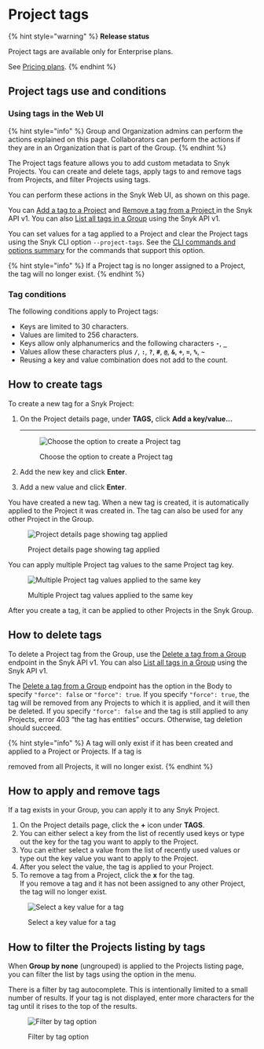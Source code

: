 # Project tags

{% hint style="warning" %}
**Release status**&#x20;

Project tags are available only for Enterprise plans.

See [Pricing plans](https://snyk.io/plans).
{% endhint %}

## Project tags use and conditions

### Using tags in the Web UI

{% hint style="info" %}
Group and Organization admins can perform the actions explained on this page. Collaborators can perform the actions if they are in an Organization that is part of the Group.
{% endhint %}

The Project tags feature allows you to add custom metadata to Snyk Projects. You can create and delete tags, apply tags to and remove tags from Projects, and filter Projects using tags.

You can perform these actions in the Snyk Web UI, as shown on this page.

You can [Add a tag to a Project](https://snyk.docs.apiary.io/#reference/projects/project-tags/add-a-tag-to-a-project) and  [Remove a tag from a Project ](https://snyk.docs.apiary.io/#reference/projects/remove-project-tag/remove-a-tag-from-a-project)in the Snyk API v1. You can also [List all tags in a Group](https://snyk.docs.apiary.io/#reference/groups/list-members-in-a-group) using the Snyk API v1.

You can set values for a tag applied to a Project and clear the Project tags using the Snyk CLI option `--project-tags`. See the [CLI commands and options summary](../../snyk-cli/cli-commands-and-options-summary.md) for the commands that support this option.

{% hint style="info" %}
If a Project tag is no longer assigned to a Project, the tag will no longer exist.&#x20;
{% endhint %}

### Tag conditions

The following conditions apply to Project tags:

* Keys are limited to 30 characters.
* Values are limited to 256 characters.
* Keys allow only alphanumerics and the following characters **`-`**, **`_`**
* Values allow these characters plus **`/`**, **`:`**, **`?`**, **`#`**, **`@`**, **`&`**, **`+`**, **`=`**, **`%`**, **`~`**
* Reusing a key and value combination does not add to the count.

## **How to create tags**

To create a new tag for a Snyk Project:

1.  On the Project details page, under **TAGS,** click **Add a key/value...**

    ***

    <figure><img src="../../.gitbook/assets/projects-tags_20sept2022.png" alt="Choose the option to create a Project tag"><figcaption><p>Choose the option to create a Project tag</p></figcaption></figure>
2. Add the new key and click **Enter**.
3. Add a new value and click **Enter**.

You have created a new tag. When a new tag is created, it is automatically applied to the Project it was created in. The tag can also be used for any other Project in the Group.

<figure><img src="../../.gitbook/assets/screenshot_2020-09-29_at_17.58.47.png" alt="Project details page showing tag applied"><figcaption><p>Project details page showing tag applied</p></figcaption></figure>

You can apply multiple Project tag values to the same Project tag key.

<figure><img src="../../.gitbook/assets/screenshot_2020-09-29_at_18.04.30.png" alt="Multiple Project tag values applied to the same key"><figcaption><p>Multiple Project tag values applied to the same key</p></figcaption></figure>

After you create a tag, it can be applied to other Projects in the Snyk Group.

## How to delete tags

To delete a Project tag from the Group, use the  [Delete a tag from a Group](https://snyk.docs.apiary.io/#reference/groups/delete-tag-from-group/delete-tag-from-group) endpoint in the Snyk API v1. You can also [List all tags in a Group](https://snyk.docs.apiary.io/#reference/groups/list-members-in-a-group) using the Snyk API v1.

The [Delete a tag from a Group](https://snyk.docs.apiary.io/#reference/groups/delete-tag-from-group/delete-tag-from-group) endpoint has the option in the Body to specify `"force": false` or `"force": true`_._ If you specify `"force": true`, the tag will be removed from any Projects to which it is applied, and it will then be deleted. If you specify `"force": false` and the tag is still applied to any Projects, error 403 “the tag has entities” occurs. Otherwise, tag deletion should succeed.&#x20;

{% hint style="info" %}
A tag will only exist if it has been created and applied to a Project or Projects. If a tag is

removed from all Projects, it will no longer exist.
{% endhint %}

## **How to apply and remove tags**

If a tag exists in your Group, you can apply it to any Snyk Project.

1. On the Project details page, click the **+** icon under **TAGS**.
2. You can either select a key from the list of recently used keys or type out the key for the tag you want to apply to the Project.
3. You can either select a value from the list of recently used values or type out the key value you want to apply to the Project.
4. After you select the value, the tag is applied to your Project.
5. To remove a tag from a Project, click the **x** for the tag.\
   If you remove a tag and it has not been assigned to any other Project, the tag will no longer exist.

<figure><img src="../../.gitbook/assets/screenshot_2020-09-29_at_18.14.44.png" alt="Select a key value for a tag"><figcaption><p>Select a key value for a tag</p></figcaption></figure>

## How to filter the Projects listing by tags

When **Group by none** (ungrouped) is applied to the Projects listing page, you can filter the list by tags using the option in the menu.

There is a filter by tag autocomplete. This is intentionally limited to a small number of results. If your tag is not displayed, enter more characters for the tag until it rises to the top of the results.

<figure><img src="../../.gitbook/assets/Screenshot 2023-01-24 at 08.23.14.png" alt="Filter by tag option"><figcaption><p>Filter by tag option</p></figcaption></figure>
